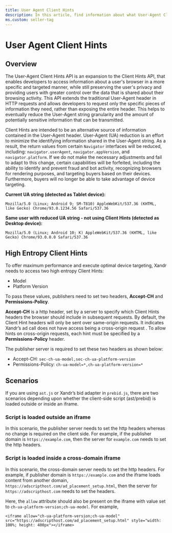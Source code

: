 ```yaml
---
title: User Agent Client Hints
description: In this article, find information about what User-Agent Client Hints API is and how it works.
ms.custom: seller-tag
---
```


# User Agent Client Hints

## Overview

The User-Agent Client Hints API is an expansion to the Client Hints API, that enables developers to access information about a user's browser in a more specific and targeted manner, while still preserving the user's privacy and providing users with greater control over the data that is shared about their browsing activity. This API extends the traditional User-Agent header in HTTP requests and allows developers to request only the specific pieces of information they need, rather than exposing the entire header. This helps to eventually reduce the User-Agent string granularity and the amount of potentially sensitive information that can be transmitted.

Client Hints are intended to be an alternative source of information contained in the User-Agent header. User-Agent (UA) reduction is an effort to minimize the identifying information shared in the User-Agent string. As a result, the return values from certain `Navigator` interfaces will be reduced, including: `navigator.userAgent`, `navigator.appVersion`, and `navigator.platform`. If we do not make the necessary adjustments and fail to adapt to this change, certain capabilities will be forfeited, including the ability to identify and prevent fraud and bot activity, recognizing browsers for rendering purposes, and targeting buyers based on their devices. Furthermore, buyers will no longer be able to take advantage of device targeting.

**Current UA string (detected as Tablet device):**

``` pre
Mozilla/5.0 (Linux; Android 9; SM-T810) AppleWebKit/537.36 (KHTML, like Gecko) Chrome/93.0.1234.56 Safari/537.36
```

**Same user with reduced UA string - not using Client Hints (detected as Desktop device):**

``` pre
Mozilla/5.0 (Linux; Android 10; K) AppleWebKit/537.36 (KHTML, like Gecko) Chrome/93.0.0.0 Safari/537.36
```

## **High Entropy Client Hints**

To offer maximum performance and execute optimal device targeting, Xandr needs to access two high entropy Client Hints:

- Model
- Platform Version

To pass these values, publishers need to set two headers, **Accept-CH** and **Permissions-Policy**.

**Accept-CH** is a http header, set by a server to specify which Client Hints headers the browser should include in subsequent requests. By default, the Client Hint headers will only be sent over same-origin requests. It indicates Xandr’s ad call does not have access being a cross-origin request . To allow hints on cross-origin requests, each hint must be specified by a **Permissions-Policy** header.

The publisher server is required to set these two headers as shown below:

- Accept-CH: `sec-ch-ua-model,sec-ch-ua-platform-version`
- Permissions-Policy: `ch-ua-model=*,ch-ua-platform-version=*`

## Scenarios

If you are using `ast.js` or Xandr’s bid adapter in `prebid.js`, there are two scenarios depending upon whether the client-side script (ast/prebid) is loaded outside or inside an iframe.

### Script is loaded outside an iframe

In this scenario, the publisher server needs to set the http headers whereas no change is required on the client side. For example, if the publisher domain is `https://example.com`, then the server for `example.com` needs to set the http headers.

### Script is loaded inside a cross-domain iframe

In this scenario, the cross-domain server needs to set the http headers. For example, if publisher domain is `https://example.com` and the iframe loads content from another domain, `https://adscripthost.com/ad_placement_setup.html`, then the server for `https://adscripthost.com` needs to set the headers.

Here, the `allow` attribute should also be present on the iframe with value set to `ch-ua-platform-version;ch-ua-model`. For example,

``` pre
<iframe allow="ch-ua-platform-version;ch-ua-model" src="https://adscripthost.com/ad_placement_setup.html" style="width: 100%; height: 400px"></iframe>  
```
